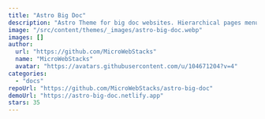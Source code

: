 ```yaml
---
title: "Astro Big Doc"
description: "Astro Theme for big doc websites. Hierarchical pages menu from files structure, table of content, Markdown rendered as CMS with Astro components for panzoom, 3D, links, interactive tables and more."
image: "/src/content/themes/_images/astro-big-doc.webp"
images: []
author:
  url: "https://github.com/MicroWebStacks"
  name: "MicroWebStacks"
  avatar: "https://avatars.githubusercontent.com/u/104671204?v=4"
categories:
  - "docs"
repoUrl: "https://github.com/MicroWebStacks/astro-big-doc"
demoUrl: "https://astro-big-doc.netlify.app"
stars: 35
---
```

